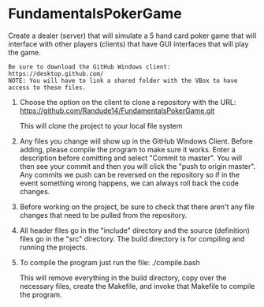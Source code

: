 # FundamentalsPokerGame
Create a dealer (server) that will simulate a 5 hand card poker game that will interface with other players (clients) that have GUI interfaces that will play the game.

	Be sure to download the GitHub Windows client: https://desktop.github.com/
	NOTE: You will have to link a shared folder with the VBox to have access to these files.

1. Choose the option on the client to clone a repository with the URL:
	https://github.com/Randude14/FundamentalsPokerGame.git
	
	This will clone the project to your local file system



2. Any files you change will show up in the GitHub Windows Client. Before adding, please compile the program to make sure it works. Enter a description before comitting and select "Commit to master". You will then see your commit and then you will click the "push to origin master". Any commits we push can be reversed on the repository so if in the event something wrong happens, we can always roll back the code changes.

3. Before working on the project, be sure to check that there aren't any file changes that need to be pulled from the repository.

4. All header files go in the "include" directory and the source (definition) files go in the "src" directory. The build directory is for compiling and running the projects.

5. To compile the program just run the file:
	./compile.bash
	
	This will remove everything in the build directory, copy over the necessary files, create the Makefile, and invoke that Makefile to compile the program.
